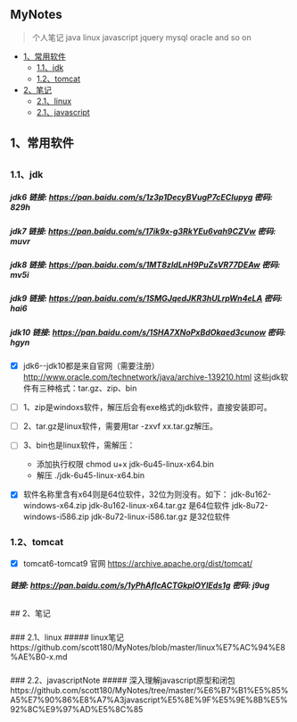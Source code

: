 ## MyNotes
> 个人笔记
java  linux  javascript  jquery  mysql oracle and so on
  
*   [1、常用软件](#commonSoft)
    *   [1.1、jdk](#jdkSoft)
    *   [1.2、tomcat](#tomcatSoft)
*   [2、笔记](#note)
    *   [2.1、linux](#linuxNote)
    *   [2.1、javascript](#javascriptNote)
	
	
	
## 1、常用软件 <h2 id="commonSoft"></h2>
<h3 id="jdkSoft"></h3>

### 1.1、jdk 

##### jdk6 链接: https://pan.baidu.com/s/1z3p1DecyBVugP7cECIupyg 密码: 829h
##### jdk7 链接: https://pan.baidu.com/s/17ik9x-g3RkYEu6vah9CZVw 密码: muvr
##### jdk8 链接: https://pan.baidu.com/s/1MT8zldLnH9PuZsVR77DEAw 密码: mv5i
##### jdk9 链接: https://pan.baidu.com/s/1SMGJqedJKR3hULrpWn4eLA 密码: hai6
##### jdk10 链接: https://pan.baidu.com/s/1SHA7XNoPxBdOkaed3cunow 密码: hgyn


- [x] jdk6--jdk10都是来自官网（需要注册）
http://www.oracle.com/technetwork/java/archive-139210.html
这些jdk软件有三种格式：tar.gz、zip、bin
- [ ] 1、zip是windoxs软件，解压后会有exe格式的jdk软件，直接安装即可。
- [ ] 2、tar.gz是linux软件，需要用tar -zxvf xx.tar.gz解压。
- [ ] 3、bin也是linux软件，需解压：
   - 添加执行权限 
    chmod u+x jdk-6u45-linux-x64.bin
   - 解压 
    ./jdk-6u45-linux-x64.bin
    
- [x] 软件名称里含有x64则是64位软件，32位为则没有。如下：
jdk-8u162-windows-x64.zip  jdk-8u162-linux-x64.tar.gz  是64位软件
jdk-8u72-windows-i586.zip jdk-8u72-linux-i586.tar.gz   是32位软件


<h3 id="tomcatSoft"></h3>

### 1.2、tomcat
- [x]  tomcat6-tomcat9 官网 https://archive.apache.org/dist/tomcat/

##### 链接: https://pan.baidu.com/s/1yPhAfIcACTGkpIOYlEds1g 密码: j9ug


<h2 id="note"></h2>
## 2、笔记 
<h3 id="linuxNote"></h3>
###  2.1、linux
##### linux笔记 
https://github.com/scott180/MyNotes/blob/master/linux%E7%AC%94%E8%AE%B0-x.md

<h3 id="javascriptNote"></h3>
###  2.2、javascriptNote
##### 深入理解javascript原型和闭包
https://github.com/scott180/MyNotes/tree/master/%E6%B7%B1%E5%85%A5%E7%90%86%E8%A7%A3javascript%E5%8E%9F%E5%9E%8B%E5%92%8C%E9%97%AD%E5%8C%85

